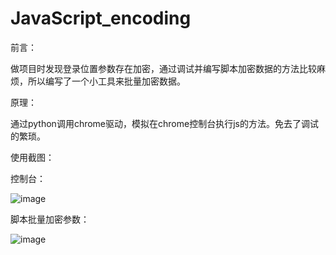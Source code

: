 # JavaScript_encoding
前言：

做项目时发现登录位置参数存在加密，通过调试并编写脚本加密数据的方法比较麻烦，所以编写了一个小工具来批量加密数据。
  
原理：

通过python调用chrome驱动，模拟在chrome控制台执行js的方法。免去了调试的繁琐。
  
使用截图：

控制台：

![image](https://github.com/Yty-feg-thr/js-encoding/assets/57204310/86370ccf-871f-4159-a008-ca70b1aacc15)

脚本批量加密参数：

![image](https://github.com/Yty-feg-thr/js-encoding/assets/57204310/b3ca086b-59a1-4fd4-be7d-30245ee6a385)
